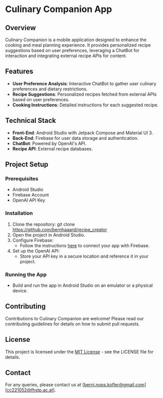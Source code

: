 # Culinary Companion App

## Overview
Culinary Companion is a mobile application designed to enhance the cooking and meal planning experience. It provides personalized recipe suggestions based on user preferences, leveraging a ChatBot for interaction and integrating external recipe APIs for content.

## Features
- **User Preference Analysis**: Interactive ChatBot to gather user culinary preferences and dietary restrictions.
- **Recipe Suggestions**: Personalized recipes fetched from external APIs based on user preferences.
- **Cooking Instructions**: Detailed instructions for each suggested recipe.

## Technical Stack
- **Front-End**: Android Studio with Jetpack Compose and Material UI 3.
- **Back-End**: Firebase for user data storage and authentication.
- **ChatBot**: Powered by OpenAI's API.
- **Recipe API**: External recipe databases.

## Project Setup

### Prerequisites
- Android Studio
- Firebase Account
- OpenAI API Key

### Installation
1. Clone the repository:
   git clone https://github.com/bernhaaard/recipe_creator
2. Open the project in Android Studio.
3. Configure Firebase:
   - Follow the instructions [here](https://firebase.google.com/docs/android/setup) to connect your app with Firebase.
4. Set up the OpenAI API:
   - Store your API key in a secure location and reference it in your project.

### Running the App
- Build and run the app in Android Studio on an emulator or a physical device.

## Contributing
Contributions to Culinary Companion are welcome! Please read our contributing guidelines for details on how to submit pull requests.

## License
This project is licensed under the [MIT License](LICENSE.md) - see the LICENSE file for details.

## Contact
For any queries, please contact us at [berni.nops.kofler@gmail.com][cc221052@fhstp.ac.at].
